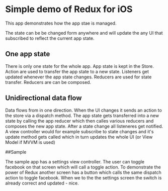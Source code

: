 # Simple demo of Redux for iOS

This app demonstrates how the app stae is managed.

The state can be be changed form anywhere and will update the any UI that subscribed to reflect the current app state.

## One app state

There is only one state for the whole app.
App state is kept in the Store. 
Action are used to transfer the app state to a new state. 
Listeners get updated whenever the app state changes. 
Reducers are used for state transfer. Reducers are can be composed. 

## Unidirectional data flow

Data flows from in one direction. When the UI changes it sends an action to the store via a dispatch method.
The app state gets transferred into a new state by calling the app reducer which then calles various reducers and composes the new app state.
After a state change all listeneres get notified. A view controller would for example subscribe to state changes and it's update method gets called which in turn updates the whole UI (or View Model if MVVM is used)

##Sample 

The sample app has a settings view controller. The user can toggle facebook on that screen which will call a toggle action.
To demonstrate the power of Redux another screen has a button which calls the same dispatch action to toggle facebook. When we to the the settings screen the switch is already correct and updated - nice.

